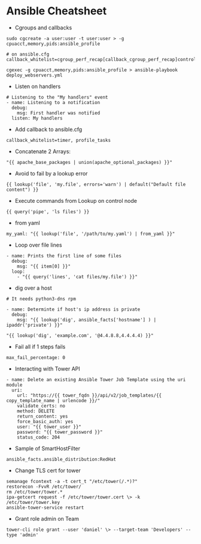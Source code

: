 # Ansible Cheatsheet

- Cgroups and callbacks
```
sudo cgcreate -a user:user -t user:user > -g cpuacct,memory,pids:ansible_profile

# on ansible.cfg
callback_whitelist=cgroup_perf_recap[callback_cgroup_perf_recap]control_group=ansible_profile

cgexec -g cpuacct,memory,pids:ansible_profile > ansible-playbook deploy_webservers.yml
```

- Listen on handlers
```
# Listening to the "My handlers" event
- name: Listening to a notification
  debug:
    msg: First handler was notified
  listen: My handlers
```

- Add callback to ansible.cfg
```
callback_whitelist=timer, profile_tasks
```

- Concatenate 2 Arrays:
```
"{{ apache_base_packages | union(apache_optional_packages) }}"
```

- Avoid to fail by a lookup error
```
{{ lookup('file', 'my.file', errors='warn') | default("Default file content") }}
```

- Execute commands from Lookup on control node
```
{{ query('pipe', 'ls files') }}
```

- from yaml
```
my_yaml: "{{ lookup('file', '/path/to/my.yaml') | from_yaml }}"
```

- Loop over file lines
```
- name: Prints the first line of some files
  debug:
    msg: "{{ item[0] }}"
  loop:
    - "{{ query('lines', 'cat files/my.file') }}"
```

- dig over a host
```
# It needs python3-dns rpm

- name: Determinte if host's ip address is private
  debug:
    msg: "{{ lookup('dig', ansible_facts['hostname'] ) | ipaddr('private') }}"

"{{ lookup('dig', 'example.com', '@4.4.8.8,4.4.4.4) }}"

```

- Fail all if 1 steps fails
```
max_fail_percentage: 0
```

- Interacting with Tower API
```
- name: Delete an existing Ansible Tower Job Template using the uri module
  uri:
    url: "https://{{ tower_fqdn }}/api/v2/job_templates/{{ copy_template_name | urlencode }}/"
    validate_certs: no
    method: DELETE￼
    return_content: yes
    force_basic_auth: yes
    user: "{{ tower_user }}"
    password: "{{ tower_password }}"
    status_code: 204
```

- Sample of SmartHostFilter
```
ansible_facts.ansible_distribution:RedHat
```

- Change TLS cert for tower
```
semanage fcontext -a -t cert_t "/etc/tower(/.*)?"
restorecon -FvvR /etc/tower/
rm /etc/tower/tower.*
ipa-getcert request -f /etc/tower/tower.cert \> -k /etc/tower/tower.key
ansible-tower-service restart
```

- Grant role admin on Team
```
tower-cli role grant --user 'daniel' \> --target-team 'Developers' --type 'admin'
```
